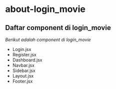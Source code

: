 # about-login_movie

## Daftar component di login_movie

_Berikut adalah component di login_movie_

- Login.jsx
- Register.jsx
- Dashboard.jsx
- Navbar.jsx
- Sidebar.jsx
- Layout.jsx
- Footer.jsx
